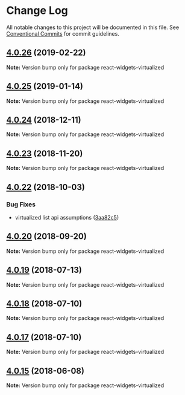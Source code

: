 # Change Log

All notable changes to this project will be documented in this file.
See [Conventional Commits](https://conventionalcommits.org) for commit guidelines.

## [4.0.26](https://github.com/jquense/react-widgets/compare/react-widgets-virtualized@4.0.25...react-widgets-virtualized@4.0.26) (2019-02-22)

**Note:** Version bump only for package react-widgets-virtualized





<a name="4.0.25"></a>
## [4.0.25](https://github.com/jquense/react-widgets/compare/react-widgets-virtualized@4.0.24...react-widgets-virtualized@4.0.25) (2019-01-14)




**Note:** Version bump only for package react-widgets-virtualized

<a name="4.0.24"></a>
## [4.0.24](https://github.com/jquense/react-widgets/compare/react-widgets-virtualized@4.0.23...react-widgets-virtualized@4.0.24) (2018-12-11)




**Note:** Version bump only for package react-widgets-virtualized

<a name="4.0.23"></a>
## [4.0.23](https://github.com/jquense/react-widgets/compare/react-widgets-virtualized@4.0.22...react-widgets-virtualized@4.0.23) (2018-11-20)




**Note:** Version bump only for package react-widgets-virtualized

<a name="4.0.22"></a>
## [4.0.22](https://github.com/jquense/react-widgets/compare/react-widgets-virtualized@4.0.21...react-widgets-virtualized@4.0.22) (2018-10-03)


### Bug Fixes

* virtualized list api assumptions ([3aa82c5](https://github.com/jquense/react-widgets/commit/3aa82c5))




<a name="4.0.20"></a>
## [4.0.20](https://github.com/jquense/react-widgets/compare/react-widgets-virtualized@4.0.19...react-widgets-virtualized@4.0.20) (2018-09-20)




**Note:** Version bump only for package react-widgets-virtualized

<a name="4.0.19"></a>
## [4.0.19](https://github.com/jquense/react-widgets/compare/react-widgets-virtualized@4.0.18...react-widgets-virtualized@4.0.19) (2018-07-13)




**Note:** Version bump only for package react-widgets-virtualized

<a name="4.0.18"></a>
## [4.0.18](https://github.com/jquense/react-widgets/compare/react-widgets-virtualized@4.0.17...react-widgets-virtualized@4.0.18) (2018-07-10)




**Note:** Version bump only for package react-widgets-virtualized

<a name="4.0.17"></a>
## [4.0.17](https://github.com/jquense/react-widgets/compare/react-widgets-virtualized@4.0.16...react-widgets-virtualized@4.0.17) (2018-07-10)




**Note:** Version bump only for package react-widgets-virtualized

<a name="4.0.15"></a>
## [4.0.15](https://github.com/jquense/react-widgets/compare/react-widgets-virtualized@4.0.14...react-widgets-virtualized@4.0.15) (2018-06-08)




**Note:** Version bump only for package react-widgets-virtualized
